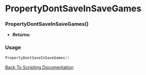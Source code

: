 # PropertyDontSaveInSaveGames

### PropertyDontSaveInSaveGames()
- ***Returns:*** 

### Usage

```Lua
PropertyDontSaveInSaveGames()
```


[Back To Scripting Documentation](../README.md)

